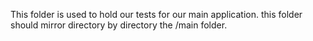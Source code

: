 This folder is used to hold our tests for our main application. this folder should mirror directory by directory the /main folder.